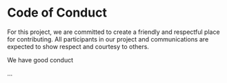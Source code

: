 # Code of Conduct 

For this project, we are committed to create a friendly and respectful place for contributing. All participants in our project and communications are expected to show respect and courtesy to others.


We have good conduct

...
